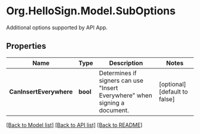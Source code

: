 # Org.HelloSign.Model.SubOptions
Additional options supported by API App.

## Properties

Name | Type | Description | Notes
------------ | ------------- | ------------- | -------------
**CanInsertEverywhere** | **bool** |  Determines if signers can use &quot;Insert Everywhere&quot; when signing a document.  | [optional] [default to false]

[[Back to Model list]](../README.md#documentation-for-models) [[Back to API list]](../README.md#documentation-for-api-endpoints) [[Back to README]](../README.md)

